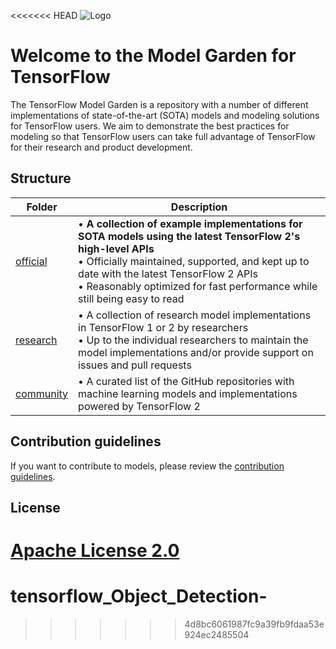 <<<<<<< HEAD
![Logo](https://storage.googleapis.com/model_garden_artifacts/TF_Model_Garden.png)

# Welcome to the Model Garden for TensorFlow

The TensorFlow Model Garden is a repository with a number of different implementations of state-of-the-art (SOTA) models and modeling solutions for TensorFlow users. We aim to demonstrate the best practices for modeling so that TensorFlow users can take full advantage of TensorFlow for their research and product development.

## Structure

| Folder | Description |
|-----------|-------------|
| [official](official) | • **A collection of example implementations for SOTA models using the latest TensorFlow 2's high-level APIs**<br />• Officially maintained, supported, and kept up to date with the latest TensorFlow 2 APIs<br />• Reasonably optimized for fast performance while still being easy to read |
| [research](research) | • A collection of research model implementations in TensorFlow 1 or 2 by researchers<br />• Up to the individual researchers to maintain the model implementations and/or provide support on issues and pull requests |
| [community](community) | • A curated list of the GitHub repositories with machine learning models and implementations powered by TensorFlow 2 |

## Contribution guidelines

If you want to contribute to models, please review the [contribution guidelines](CONTRIBUTING.md).

## License

[Apache License 2.0](LICENSE)
=======
# tensorflow_Object_Detection-
>>>>>>> 4d8bc6061987fc9a39fb9fdaa53e924ec2485504
